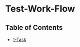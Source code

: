 # Test-Work-Flow

## Table of Contents

- [1-Task](https://github.com/muhammad-nabih/Test-Work-Flow/tree/1-task/1-Task)
